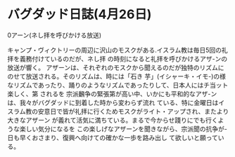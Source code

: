 # バグダッド日誌(4月26日)

0アーン(ネし拝を呼びかける放送)

キャンプ・ヴィクトリーの周辺に沢山のモスクがある.イスラム教は毎日5回の礼拝を義務付けているのだが、ネし拝
の時刻になると礼拝を呼びかけるアザ-ンの放送が響く。
アザーンは、それぞれのモスクから聞えるのだが独特のリズムにのせて放送される。そのリズムは、時には「石き
芋」(イシャーキ・イモ-)の様なリズムであったり、踊りのようなリズムであったりして、日本人にはチ当ット楽しく、第
されるを
宗派飜争の緊張第が高い中、いかにも平和的なアザ-ンは、我々がバグダッドに到着した時から変わらず流れ
ている、特に金曜日はイスラム教の安意日で皆が礼拝に行くためモスクがライト・アップされ、またより大きなアザーン
が義れて活気に満ちている。まるで今からせ踐りにでも行くような楽しい気分になるを
この楽しげなアザーンを聞きながら、宗派聞の抗争が-日も早くおさまり、復興へ向けての確かな一歩を路み出し
て欲しいと願っている。
